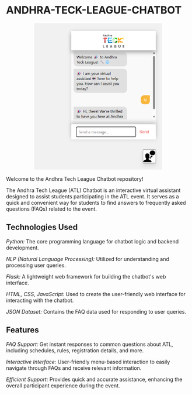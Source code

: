 # ANDHRA-TECK-LEAGUE-CHATBOT

<p align="center">
  <img src="ATL%20view.png" alt="Chatbot View" width="350" height="400">
</p>

<p>Welcome to the Andhra Tech League Chatbot repository!</p>

The Andhra Tech League (ATL) Chatbot is an interactive virtual assistant designed to assist students participating in the ATL event. It serves as a quick and convenient way for students to find answers to frequently asked questions (FAQs) related to the event.


## Technologies Used

 *Python:* The core programming language for chatbot logic and backend development.

 *NLP (Natural Language Processing):* Utilized for understanding and processing user queries.

 *Flask:* A lightweight web framework for building the chatbot's web interface.

 *HTML, CSS, JavaScript:* Used to create the user-friendly web interface for interacting with the chatbot.

 *JSON Dataset:* Contains the FAQ data used for responding to user queries.


## Features

 *FAQ Support:* Get instant responses to common questions about ATL, including schedules, rules, registration details, and more.

 *Interactive Interface:* User-friendly menu-based interaction to easily navigate through FAQs and receive relevant information.

 *Efficient Support:* Provides quick and accurate assistance, enhancing the overall participant experience during the event.
